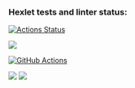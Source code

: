 ### Hexlet tests and linter status:
[![Actions Status](https://github.com/MrHagal/python-project-lvl1/workflows/hexlet-check/badge.svg)](https://github.com/MrHagal/python-project-lvl1/actions)

<a
href="https://codeclimate.com/github/codeclimate/codeclimate/maintainability"><img
src="https://api.codeclimate.com/v1/badges/a99a88d28ad37a79dbf6/maintainability"
/></a>

[![GitHub Actions](https://github.com/MrHagal/python-project-lvl1/actions/workflows/github-actions-demo.yml/badge.svg)](https://github.com/MrHagal/python-project-lvl1/actions/workflows/github-actions-demo.yml)

<a href="https://asciinema.org/a/CU26pfGKEtICfFYQLTcLlZGgP" target="_blank"><img src="https://asciinema.org/a/CU26pfGKEtICfFYQLTcLlZGgP.svg" /></a>
<a href="https://asciinema.org/a/R5ejiZqLKVd0xE9PUrrGUVTqx" target="_blank"><img src="https://asciinema.org/a/R5ejiZqLKVd0xE9PUrrGUVTqx.svg" /></a>
